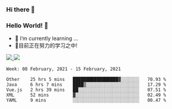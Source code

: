 ### Hi there 👋
### Hello World! 🙌

- 🌱 I’m currently learning ...
- 📖目前正在努力的学习之中!

<a href="https://github.com/anuraghazra/github-readme-stats">
  <img src="https://github-readme-stats.vercel.app/api?username=keyboardWithDream&show_icons=true&repo=github-readme-stats" />
</a>
<a href="https://github.com/anuraghazra/convoychat">
  <img src="https://github-readme-stats.vercel.app/api/top-langs/?username=keyboardWithDream&layout=compact&repo=convoychat" />
</a>



<!--START_SECTION:waka-->
```text
Week: 08 February, 2021 - 15 February, 2021

Other    25 hrs 5 mins   █████████████████▓░░░░░░░   70.93 % 
Java     6 hrs 7 mins    ████▒░░░░░░░░░░░░░░░░░░░░   17.29 % 
Vue.js   2 hrs 39 mins   ██░░░░░░░░░░░░░░░░░░░░░░░   07.51 % 
XML      52 mins         ▓░░░░░░░░░░░░░░░░░░░░░░░░   02.49 % 
YAML     9 mins          ░░░░░░░░░░░░░░░░░░░░░░░░░   00.47 % 
```
<!--END_SECTION:waka-->
